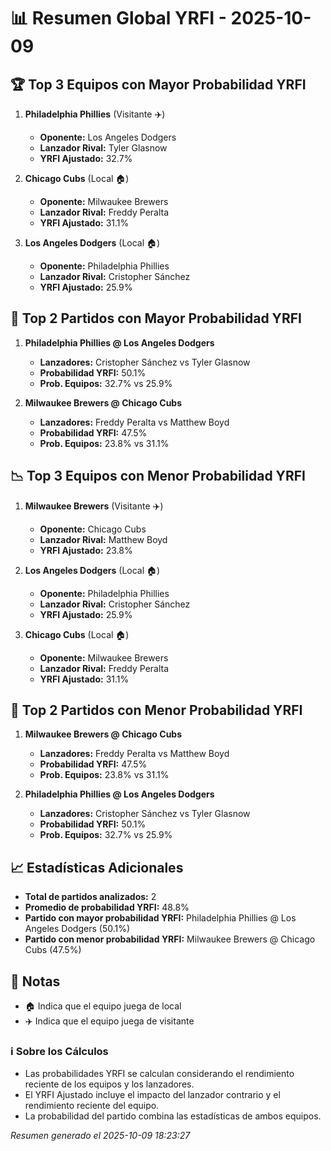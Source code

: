 # 📊 Resumen Global YRFI - 2025-10-09

## 🏆 Top 3 Equipos con Mayor Probabilidad YRFI

1. **Philadelphia Phillies** (Visitante ✈️)
   - **Oponente:** Los Angeles Dodgers
   - **Lanzador Rival:** Tyler Glasnow
   - **YRFI Ajustado:** 32.7%

2. **Chicago Cubs** (Local 🏠)
   - **Oponente:** Milwaukee Brewers
   - **Lanzador Rival:** Freddy Peralta
   - **YRFI Ajustado:** 31.1%

3. **Los Angeles Dodgers** (Local 🏠)
   - **Oponente:** Philadelphia Phillies
   - **Lanzador Rival:** Cristopher Sánchez
   - **YRFI Ajustado:** 25.9%

## 🎯 Top 2 Partidos con Mayor Probabilidad YRFI

1. **Philadelphia Phillies @ Los Angeles Dodgers**
   - **Lanzadores:** Cristopher Sánchez vs Tyler Glasnow
   - **Probabilidad YRFI:** 50.1%
   - **Prob. Equipos:** 32.7% vs 25.9%

2. **Milwaukee Brewers @ Chicago Cubs**
   - **Lanzadores:** Freddy Peralta vs Matthew Boyd
   - **Probabilidad YRFI:** 47.5%
   - **Prob. Equipos:** 23.8% vs 31.1%

## 📉 Top 3 Equipos con Menor Probabilidad YRFI

1. **Milwaukee Brewers** (Visitante ✈️)
   - **Oponente:** Chicago Cubs
   - **Lanzador Rival:** Matthew Boyd
   - **YRFI Ajustado:** 23.8%

2. **Los Angeles Dodgers** (Local 🏠)
   - **Oponente:** Philadelphia Phillies
   - **Lanzador Rival:** Cristopher Sánchez
   - **YRFI Ajustado:** 25.9%

3. **Chicago Cubs** (Local 🏠)
   - **Oponente:** Milwaukee Brewers
   - **Lanzador Rival:** Freddy Peralta
   - **YRFI Ajustado:** 31.1%

## 🛑 Top 2 Partidos con Menor Probabilidad YRFI

1. **Milwaukee Brewers @ Chicago Cubs**
   - **Lanzadores:** Freddy Peralta vs Matthew Boyd
   - **Probabilidad YRFI:** 47.5%
   - **Prob. Equipos:** 23.8% vs 31.1%

2. **Philadelphia Phillies @ Los Angeles Dodgers**
   - **Lanzadores:** Cristopher Sánchez vs Tyler Glasnow
   - **Probabilidad YRFI:** 50.1%
   - **Prob. Equipos:** 32.7% vs 25.9%

## 📈 Estadísticas Adicionales

- **Total de partidos analizados:** 2
- **Promedio de probabilidad YRFI:** 48.8%
- **Partido con mayor probabilidad YRFI:** Philadelphia Phillies @ Los Angeles Dodgers (50.1%)
- **Partido con menor probabilidad YRFI:** Milwaukee Brewers @ Chicago Cubs (47.5%)

## 📝 Notas

- 🏠 Indica que el equipo juega de local
- ✈️ Indica que el equipo juega de visitante

### ℹ️ Sobre los Cálculos
- Las probabilidades YRFI se calculan considerando el rendimiento reciente de los equipos y los lanzadores.
- El YRFI Ajustado incluye el impacto del lanzador contrario y el rendimiento reciente del equipo.
- La probabilidad del partido combina las estadísticas de ambos equipos.

*Resumen generado el 2025-10-09 18:23:27*